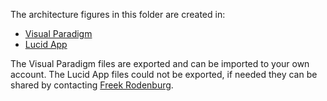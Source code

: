 The architecture figures in this folder are created in:

- [Visual Paradigm](https://online.visual-paradigm.com/)
- [Lucid App](https://lucid.app/)

The Visual Paradigm files are exported and can be imported to your own account. The Lucid App files could not be exported, if needed they can be shared by contacting [Freek Rodenburg](mailto:freek.rodenburg@ordina.nl).
